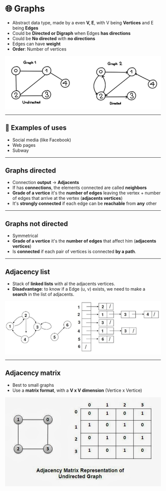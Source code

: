 # 🌐 Graphs

- Abstract data type, made by a even **V, E**, with V being **Vertices** and E being **Edges** 
- Could be **Directed or Digraph** when Edges **has directions**
- Could be **No directed** with **no directions**
- Edges can have **weight**
- **Order**: Number of vertices

![Graphs Example](examples/graphs-example.png)

___

## 🤔 Examples of uses

- Social media (like Facebook)
- Web pages
- Subway

___

## Graphs directed

- Connection **output** -> **Adjacents**
- If has **connections**, the elements connected are called **neighbors**
- **Grade of a vertice** it's the **number of edges** leaving the vertex + number of edges that arrive at the vertex
  (**adjacents vertices**)
- It's **strongly connected** if each edge can be **reachable** from **any** other

___

## Graphs not directed

- Symmetrical
- **Grade of a vertice** it's the **number of edges** that affect him (**adjacents vertices**)
- Is **connected** if each pair of vertices is connected **by a path**.

___

## Adjacency list

- Stack of **linked lists** with al the adjacents vertices.
- **Disadvantage**: to know if a Edge (u, v) exists, we need to make a **search** in the list of adjacents.
  

![Adjacency List to Graphs](examples/graphs-adjacency-list-example.png)

___

## Adjacency matrix

- Best to small graphs
- Use a **matrix format**, with a **V x V dimension** (Vertice x Vertice)

![Adjacency List to Graphs](examples/graphs-matrix-list-example.png)


